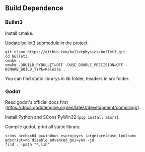 ## Build Dependence

### Bullet3

Install cmake.

Update bullet3 submodule in the project.

```
git clone https://github.com/bulletphysics/bullet3.git
cd bullet3
cmake .
cmake -DBUILD_PYBULLET=OFF -DUSE_DOUBLE_PRECISION=OFF -DCMAKE_BUILD_TYPE=Release .
```

You can find static librarys in lib folder, headers in src folder.

### Godot

Read godot's official docs first (https://docs.godotengine.org/en/latest/development/compiling/).

Install Python and SCons PyWin32 (`pip install SCons`).

Compile godot, print all static library.

```
scons arch=x64 p=windows vsproj=yes target=release tools=no gdscript=no disable_advanced_gui=yes -j8
find . -path "*.lib"
```
